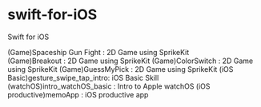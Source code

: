 # swift-for-iOS
Swift for iOS

(Game)Spaceship Gun Fight         : 2D Game using SprikeKit <br>
(Game)Breakout                    : 2D Game using SprikeKit
(Game)ColorSwitch	                : 2D Game using SprikeKit
(Game)GuessMyPick	                : 2D Game using SprikeKit
(iOS Basic)gesture_swipe_tap_intro: iOS Basic Skill
(watchOS)intro_watchOS_basic	    : Intro to Apple watchOS
(iOS productive)memoApp           : iOS productive app
